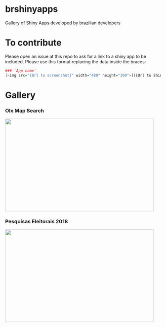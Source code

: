 # brshinyapps
Gallery of Shiny Apps developed by brazilian developers

# To contribute
Please open an issue at this repo to ask for a link to a shiny app to be included. Please use this format replacing the data inside the braces:

``` r
### `App name`
[<img src="{Url to screenshot}" width="480" height="300">]({Url to Shiny app})
```

# Gallery

### Olx Map Search
[<img src="https://i.imgur.com/tSzAmiJ.jpg?1" width="480" height="300">](https://sillasgonzaga.shinyapps.io/olxshiny2/)

### Pesquisas Eleitorais 2018
[<img src="https://i.imgur.com/44G4e5x.jpg?1" width="480" height="300">](http://pesqele.conre3.org.br/app/)

